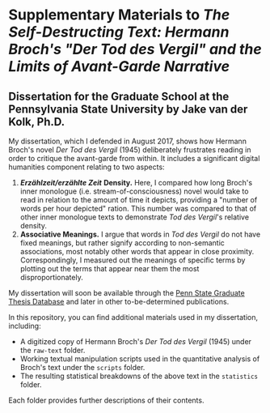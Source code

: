 # Supplementary Materials to *The Self-Destructing Text: Hermann Broch's "Der Tod des Vergil" and the Limits of Avant-Garde Narrative*
## Dissertation for the Graduate School at the Pennsylvania State University by Jake van der Kolk, Ph.D.

My dissertation, which I defended in August 2017, shows how Hermann Broch's novel *Der Tod des Vergil* (1945) deliberately frustrates reading in order to critique the avant-garde from within. It includes a significant digital humanities component relating to two aspects:
1. ***Erzählzeit/erzählte Zeit*** **Density.** Here, I compared how long Broch's inner monologue (i.e. stream-of-consciousness) novel would take to read in relation to the amount of time it depicts, providing a "number of words per hour depicted" ration. This number was compared to that of other inner monologue texts to demonstrate *Tod des Vergil*'s relative density.
2. **Associative Meanings.** I argue that words in *Tod des Vergil* do not have fixed meanings, but rather signify according to non-semantic associations, most notably other words that appear in close proximity. Correspondingly, I measured out the meanings of specific terms by plotting out the terms that appear near them the most disproportionately.

My dissertation will soon be available through the [Penn State Graduate Thesis Database](https://etda.libraries.psu.edu/catalog) and later in other to-be-determined publications.

In this repository, you can find additional materials used in my dissertation, including:

- A digitized copy of Hermann Broch's *Der Tod des Vergil* (1945) under the `raw-text` folder.
- Working textual manipulation scripts used in the quantitative analysis of Broch's text under the `scripts` folder.
- The resulting statistical breakdowns of the above text in the `statistics` folder.

Each folder provides further descriptions of their contents.

